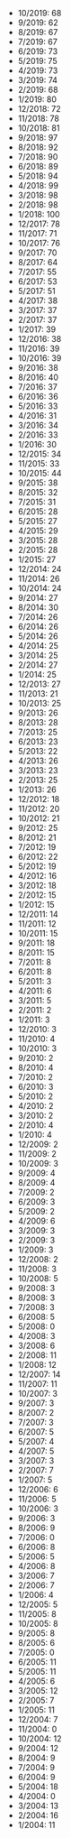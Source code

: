 *  10/2019: 68
*  9/2019: 62
*  8/2019: 67
*  7/2019: 67
*  6/2019: 73
*  5/2019: 75
*  4/2019: 73
*  3/2019: 74
*  2/2019: 68
*  1/2019: 80
*  12/2018: 72
*  11/2018: 78
*  10/2018: 81
*  9/2018: 97
*  8/2018: 92
*  7/2018: 90
*  6/2018: 89
*  5/2018: 94
*  4/2018: 99
*  3/2018: 98
*  2/2018: 98
*  1/2018: 100
*  12/2017: 78
*  11/2017: 71
*  10/2017: 76
*  9/2017: 70
*  8/2017: 64
*  7/2017: 55
*  6/2017: 53
*  5/2017: 51
*  4/2017: 38
*  3/2017: 37
*  2/2017: 37
*  1/2017: 39
*  12/2016: 38
*  11/2016: 39
*  10/2016: 39
*  9/2016: 38
*  8/2016: 40
*  7/2016: 37
*  6/2016: 36
*  5/2016: 33
*  4/2016: 31
*  3/2016: 34
*  2/2016: 33
*  1/2016: 30
*  12/2015: 34
*  11/2015: 33
*  10/2015: 44
*  9/2015: 38
*  8/2015: 32
*  7/2015: 31
*  6/2015: 28
*  5/2015: 27
*  4/2015: 29
*  3/2015: 28
*  2/2015: 28
*  1/2015: 27
*  12/2014: 24
*  11/2014: 26
*  10/2014: 24
*  9/2014: 27
*  8/2014: 30
*  7/2014: 26
*  6/2014: 26
*  5/2014: 26
*  4/2014: 25
*  3/2014: 25
*  2/2014: 27
*  1/2014: 25
*  12/2013: 27
*  11/2013: 21
*  10/2013: 25
*  9/2013: 26
*  8/2013: 28
*  7/2013: 25
*  6/2013: 23
*  5/2013: 22
*  4/2013: 26
*  3/2013: 23
*  2/2013: 25
*  1/2013: 26
*  12/2012: 18
*  11/2012: 20
*  10/2012: 21
*  9/2012: 25
*  8/2012: 21
*  7/2012: 19
*  6/2012: 22
*  5/2012: 19
*  4/2012: 16
*  3/2012: 18
*  2/2012: 15
*  1/2012: 15
*  12/2011: 14
*  11/2011: 12
*  10/2011: 15
*  9/2011: 18
*  8/2011: 15
*  7/2011: 8
*  6/2011: 8
*  5/2011: 3
*  4/2011: 6
*  3/2011: 5
*  2/2011: 2
*  1/2011: 3
*  12/2010: 3
*  11/2010: 4
*  10/2010: 3
*  9/2010: 2
*  8/2010: 4
*  7/2010: 2
*  6/2010: 3
*  5/2010: 2
*  4/2010: 2
*  3/2010: 2
*  2/2010: 4
*  1/2010: 4
*  12/2009: 2
*  11/2009: 2
*  10/2009: 3
*  9/2009: 4
*  8/2009: 4
*  7/2009: 2
*  6/2009: 3
*  5/2009: 2
*  4/2009: 6
*  3/2009: 3
*  2/2009: 3
*  1/2009: 3
*  12/2008: 2
*  11/2008: 3
*  10/2008: 5
*  9/2008: 3
*  8/2008: 3
*  7/2008: 3
*  6/2008: 5
*  5/2008: 0
*  4/2008: 3
*  3/2008: 6
*  2/2008: 11
*  1/2008: 12
*  12/2007: 14
*  11/2007: 11
*  10/2007: 3
*  9/2007: 3
*  8/2007: 2
*  7/2007: 3
*  6/2007: 5
*  5/2007: 4
*  4/2007: 5
*  3/2007: 3
*  2/2007: 7
*  1/2007: 5
*  12/2006: 6
*  11/2006: 5
*  10/2006: 3
*  9/2006: 3
*  8/2006: 9
*  7/2006: 0
*  6/2006: 8
*  5/2006: 5
*  4/2006: 8
*  3/2006: 7
*  2/2006: 7
*  1/2006: 4
*  12/2005: 5
*  11/2005: 8
*  10/2005: 8
*  9/2005: 8
*  8/2005: 6
*  7/2005: 0
*  6/2005: 11
*  5/2005: 11
*  4/2005: 6
*  3/2005: 12
*  2/2005: 7
*  1/2005: 11
*  12/2004: 7
*  11/2004: 0
*  10/2004: 12
*  9/2004: 12
*  8/2004: 9
*  7/2004: 9
*  6/2004: 9
*  5/2004: 18
*  4/2004: 0
*  3/2004: 13
*  2/2004: 16
*  1/2004: 11